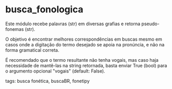 # busca_fonologica

Este módulo recebe palavras (str) em diversas grafias e retorna pseudo-fonemas (str).

O objetivo é encontrar melhores correspondências em buscas mesmo em casos onde a digitação do termo desejado se apoia na pronúncia, e não na forma gramatical correta.

É recomendado que o termo resultante não tenha vogais, mas caso haja necessidade de mantê-las na string retornada, basta enviar True (bool) para o argumento opcional "vogais" (default: False).

tags: busca fonética, buscaBR, fonetipy